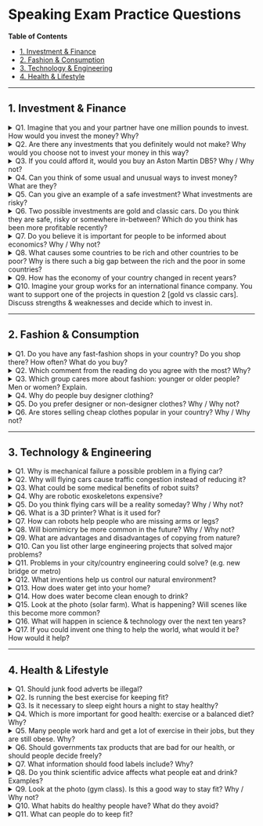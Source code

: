 # Speaking Exam Practice Questions

**Table of Contents**  
- [1. Investment & Finance](#1-investment--finance)  
- [2. Fashion & Consumption](#2-fashion--consumption)  
- [3. Technology & Engineering](#3-technology--engineering)  
- [4. Health & Lifestyle](#4-health--lifestyle)  

---

## 1. Investment & Finance

<details>
<summary>Q1. Imagine that you and your partner have one million pounds to invest. How would you invest the money? Why?</summary>

**A (English):**  
I would put money in different places. Maybe 40% in index funds, 30% in green energy stocks, 20% in a small rental flat, and keep 10% as cash. This way, if one goes down, the others can help balance.

**C (Türkçe):**  
Parayı farklı yerlere koyardım. %40 endeks fonuna, %30 yeşil enerji hisselerine, %20 küçük bir kira dairesine ve %10 nakit olarak tutardım. Böylece biri düştüğünde diğerleri dengeleyebilir.
</details>

<details>
<summary>Q2. Are there any investments that you definitely would not make? Why would you choose not to invest your money in this way?</summary>

**A (English):**  
I would not choose very expensive managed funds because fees are high and they often do worse than simple funds. I’d also avoid crazy new coins (cryptos) because they go up and down too fast.

**C (Türkçe):**  
Çok pahalı yönetilen fonları seçmezdim çünkü masraflar yüksek ve genellikle basit fonlardan kötü performans gösterir. Hızlı inip çıkan yeni kripto paralardan da uzak dururum.
</details>

<details>
<summary>Q3. If you could afford it, would you buy an Aston Martin DB5? Why / Why not?</summary>

**A (English):**  
It’s a beautiful car, but I would not. The cost to fix and keep it is too high, and I might not sell it quickly if I need cash.

**C (Türkçe):**  
Güzel bir araba ama almam. Onun bakım ve tamir masrafları çok yüksek, paraya ihtiyacım olursa çabuk satamam.
</details>

<details>
<summary>Q4. Can you think of some usual and unusual ways to invest money? What are they?</summary>

**A (English):**  
Usual ways are stocks, bonds, and houses. Unusual ways could be lending money online to people, buying farmland, collecting art or even buying website names.

**C (Türkçe):**  
Yaygın yollar hisse senedi, tahvil ve evdir. Alışılmadık yollar ise insanlara online kredi vermek, tarım arazisi almak, sanat koleksiyonu yapmak ya da internet alan adı satın almak olabilir.
</details>

<details>
<summary>Q5. Can you give an example of a safe investment? What investments are risky?</summary>

**A (English):**  
A safe one is a government bond – you know the interest and you get your money back. A risky one is a new tech start-up or some small cryptocurrency – they can lose half their value very fast.

**C (Türkçe):**  
Güvenli olan devlet tahvili – faizi belli ve paranızı geri alırsınız. Riskli olan yeni bir teknoloji şirketi veya küçük bir kripto para – değerinin yarısını çok hızlı kaybedebilir.
</details>

<details>
<summary>Q6. Two possible investments are gold and classic cars. Do you think they are safe, risky or somewhere in-between? Which do you think has been more profitable recently?</summary>

**A (English):**  
Both are in-between. They can go up in value but they don’t pay you money every year. Lately I think gold did better because people worry about the economy and buy gold to be safe.

**C (Türkçe):**  
İkisi de arada. Değeri yükselebilir ama her yıl para vermez. Son zamanlarda altın daha iyi oldu çünkü insanlar ekonomiden endişe edip güvenli liman olarak altına yöneldi.
</details>

<details>
<summary>Q7. Do you believe it is important for people to be informed about economics? Why / Why not?</summary>

**A (English):**  
Yes, I think so. If you know basics of economics you can manage your money better, understand news, and avoid scams.

**C (Türkçe):**  
Evet, bence önemli. Ekonomi temelini bilirsen paranı daha iyi yönetir, haberleri anlarsın ve dolandırıcılardan korunursun.
</details>

<details>
<summary>Q8. What causes some countries to be rich and other countries to be poor? Why is there such a big gap between the rich and the poor in some countries?</summary>

**A (English):**  
Rich countries often have good schools, fair laws and stable governments. Poor countries may have corruption, weak schools, or no resources. When a few people take most resources, the gap becomes very big.

**C (Türkçe):**  
Zengin ülkelerde genellikle iyi okullar, adil yasalar ve istikrarlı hükümet var. Fakir ülkelerde yolsuzluk, zayıf eğitim veya kaynak eksikliği olabilir. Birkaç kişi kaynakların çoğunu alırsa uçurum büyür.
</details>

<details>
<summary>Q9. How has the economy of your country changed in recent years?</summary>

**A (English):**  
In Turkey lately prices went up fast and the money value went down. But the government built new roads and airports, so some people have more jobs. It is a bit up and down.

**C (Türkçe):**  
Türkiye’de son zamanlarda fiyatlar hızlı yükseldi ve paranın değeri düştü. Ama hükümet yeni yollar ve havalimanları inşa etti, bazı insanlar daha fazla iş buldu. Biraz dalgalı.
</details>

<details>
<summary>Q10. Imagine your group works for an international finance company. You want to support one of the projects in question 2 [gold vs classic cars]. Discuss strengths & weaknesses and decide which to invest in.</summary>

**A (English):**  
- Gold is easy to buy and sell, and protects from inflation, but it does not give yearly income.  
- Classic cars can grow a lot in value, but they are hard to sell and need big upkeep costs.  

I would put most money in gold and only a small part in a classic car for fun.

**C (Türkçe):**  
- Altın almak ve satmak kolay, enflasyondan korur ama yıllık gelir vermez.  
- Klasik arabalar çok değer kazanabilir ama satması zor ve bakım masrafları yüksek.  

Paranın çoğunu altına, bir kısmını da eğlence için klasik arabaya koyardım.
</details>

---

## 2. Fashion & Consumption

<details>
<summary>Q1. Do you have any fast-fashion shops in your country? Do you shop there? How often? What do you buy?</summary>

**A (English):**  
Yes, shops like Zara and H&M are everywhere. I go there 4–5 times a year to buy simple T-shirts or a trendy jacket.

**C (Türkçe):**  
Evet, Zara ve H&M her yerde. Yılda 4–5 kez basit tişört veya trend bir ceket almak için giderim.
</details>

<details>
<summary>Q2. Which comment from the reading do you agree with the most? Why?</summary>

**A (English):**  
I agree that fast fashion is bad for the environment. They make so many clothes and people throw them away. It creates a lot of waste.

**C (Türkçe):**  
Hızlı modanın çevreye zarar verdiği yorumuna katılıyorum. Çok fazla kıyafet üretiyorlar ve insanlar onları atıyor. Çok atık oluşuyor.
</details>

<details>
<summary>Q3. Which group cares more about fashion: younger or older people? Men or women? Explain.</summary>

**A (English):**  
I think younger people care more, because they like to show their style. It is a bit more for women, but many men also follow trends now.

**C (Türkçe):**  
Bence gençler daha çok önemser, çünkü tarzlarını göstermek isterler. Biraz daha çok kadınlar için ama şimdi birçok erkek de trendleri takip ediyor.
</details>

<details>
<summary>Q4. Why do people buy designer clothing?</summary>

**A (English):**  
They buy it because it feels special. The quality is better, and they feel confident. It is also a sign of status.

**C (Türkçe):**  
Özel hissettirdiği için alırlar. Kalitesi daha iyi ve kendilerini güvende hissederler. Statü göstergesi de olur.
</details>

<details>
<summary>Q5. Do you prefer designer or non-designer clothes? Why / Why not?</summary>

**A (English):**  
I prefer non-designer for daily life because it is cheaper and practical. I might wear designer for a party or a wedding.

**C (Türkçe):**  
Günlük yaşam için tasarımcı olmayanı tercih ederim çünkü daha ucuz ve pratik. Parti veya düğün için tasarımcı giyebilirim.
</details>

<details>
<summary>Q6. Are stores selling cheap clothes popular in your country? Why / Why not?</summary>

**A (English):**  
Yes, they are popular. Many people want new styles but have small budgets. Cheap shops help them keep up with trends.

**C (Türkçe):**  
Evet, popülerler. Birçok insan yeni tarz ister ama bütçeleri küçük. Ucuz mağazalar trendleri takip etmelerine yardımcı olur.
</details>

---

## 3. Technology & Engineering

<details>
<summary>Q1. Why is mechanical failure a possible problem in a flying car?</summary>

**A (English):**  
A flying car has car parts and airplane parts. More parts mean more things can break, like the engine or the wings.

**C (Türkçe):**  
Uçan araçta hem araba hem uçak parçaları var. Parça sayısı arttıkça motor ya da kanatlar gibi daha çok şey bozulabilir.
</details>

<details>
<summary>Q2. Why will flying cars cause traffic congestion instead of reducing it?</summary>

**A (English):**  
They need special routes in the sky and places to land. Many cars might wait in line to take off or land, so you get traffic up high.

**C (Türkçe):**  
Gökyüzünde özel rotalara ve iniş yerlerine ihtiyaçları var. Birçok araç kalkış veya iniş sırası bekler, bu yüzden yüksekte trafik olur.
</details>

<details>
<summary>Q3. What could be some medical benefits of robot suits?</summary>

**A (English):**  
Robot suits can help people who cannot move well. They support muscles and help patients walk or lift things during rehab.

**C (Türkçe):**  
Robotik kıyafetler iyi hareket edemeyenlere yardım eder. Kasları destekler ve hastaların yürümesine veya rehabilitasyonda bir şey kaldırmasına yardımcı olur.
</details>

<details>
<summary>Q4. Why are robotic exoskeletons expensive?</summary>

**A (English):**  
They have many sensors and motors and need special tests. Also each suit must fit the person well, so the cost goes up.

**C (Türkçe):**  
Birçok sensör ve motor var ve özel testler gerekir. Ayrıca her kıyafet kişiye özel ayarlanmalı, bu da maliyeti artırır.
</details>

<details>
<summary>Q5. Do you think flying cars will be a reality someday? Why / Why not?</summary>

**A (English):**  
Maybe in some places as air taxis, but for normal people it will take a long time. Rules and safety must be very strong.

**C (Türkçe):**  
Belki hava taksisi olarak bazı yerlerde olur, ama normal insanlar için uzun zaman alır. Kurallar ve güvenlik çok sıkı olmalı.
</details>

<details>
<summary>Q6. What is a 3D printer? What is it used for?</summary>

**A (English):**  
A 3D printer makes real objects by adding layer after layer of plastic or metal. People use it to make models, tools, or even medical parts.

**C (Türkçe):**  
3D yazıcı plastik veya metal katman katman ekleyerek gerçek nesneler yapar. Model, araç veya tıbbi parçalar yapmak için kullanılır.
</details>

<details>
<summary>Q7. How can robots help people who are missing arms or legs?</summary>

**A (English):**  
Robotic arms or legs can move when the person thinks or uses muscle signals. This helps them pick up things or walk again.

**C (Türkçe):**  
Robotik kol veya bacaklar kişi düşündüğünde veya kas sinyali kullandığında hareket edebilir. Bu, bir şey almasına veya tekrar yürümesine yardımcı olur.
</details>

<details>
<summary>Q8. Will biomimicry be more common in the future? Why / Why not?</summary>

**A (English):**  
Yes, I think so. Copying nature ideas can save energy and materials. As we need greener solutions, we will use more designs from nature.

**C (Türkçe):**  
Evet, bence öyle. Doğadan fikir kopyalamak enerji ve malzeme tasarrufu sağlar. Daha yeşil çözümler gerektiğinde, doğa tasarımlarını daha çok kullanacağız.
</details>

<details>
<summary>Q9. What are advantages and disadvantages of copying from nature?</summary>

**A (English):**  
Advantages: nature already works well, so we get good designs. Disadvantages: living systems are complex and hard to copy exactly.

**C (Türkçe):**  
Avantaj: doğa zaten iyi çalışır, bu yüzden iyi tasarımlar alırız. Dezavantaj: canlı sistemler karmaşıktır ve tam kopyalamak zordur.
</details>

<details>
<summary>Q10. Can you list other large engineering projects that solved major problems?</summary>

**A (English):**  
- Three Gorges Dam in China stopped floods and makes power.  
- Channel Tunnel between UK and France connects trains.  
- Øresund Bridge between Denmark and Sweden joins two countries by road and rail.

**C (Türkçe):**  
- Çin’deki Üç Boğaz Barajı taşkınları durdurdu ve enerji üretiyor.  
- İngiltere-Fransa Manş Tüneli trenleri bağlıyor.  
- Danimarka-İsveç Øresund Köprüsü karayolu ve trenle iki ülkeyi birleştiriyor.
</details>

<details>
<summary>Q11. Problems in your city/country engineering could solve? (e.g. new bridge or metro)</summary>

**A (English):**  
In Istanbul traffic jams are bad and earthquakes are a risk. We could build more metro lines, stronger bridges, and smart traffic lights.

**C (Türkçe):**  
İstanbul’da trafik sıkışıklığı kötü ve deprem riski var. Daha fazla metro hattı, sağlam köprüler ve akıllı trafik ışıkları yapabiliriz.
</details>

<details>
<summary>Q12. What inventions help us control our natural environment?</summary>

**A (English):**  
Things like water cleaning plants, air pollution sensors, flood gates, and solar panels to make clean energy.

**C (Türkçe):**  
Su arıtma tesisleri, hava kirliliği sensörleri, sel kapakları ve temiz enerji için güneş panelleri gibi şeyler.
</details>

<details>
<summary>Q13. How does water get into your home?</summary>

**A (English):**  
Water goes from a dam or river to a treatment plant. It is cleaned, then it travels in pipes to our taps.

**C (Türkçe):**  
Su baraj veya nehirden arıtma tesisine gider. Temizlenir, sonra borularda musluklarımıza gelir.
</details>

<details>
<summary>Q14. How does water become clean enough to drink?</summary>

**A (English):**  
They filter it, let dirt settle, add small chlorine or use UV light, and sometimes push it through special membranes.

**C (Türkçe):**  
Filtre ederler, kirin çökmesini sağlarlar, biraz klor ekler veya UV ışığı kullanır, bazen özel zarflardan geçirirler.
</details>

<details>
<summary>Q15. Look at the photo (solar farm). What is happening? Will scenes like this become more common?</summary>

**A (English):**  
They are putting up many solar panels to make electricity from sun. Yes, we will see more because solar is cheap and clean.

**C (Türkçe):**  
Güneşten elektrik yapmak için birçok güneş paneli kuruyorlar. Evet, daha fazla göreceğiz çünkü güneş enerjisi ucuz ve temiz.
</details>

<details>
<summary>Q16. What will happen in science & technology over the next ten years?</summary>

**A (English):**  
I think we will have smart doctors using AI, cars that drive themselves, and better medicines from gene research. But some jobs may change or disappear.

**C (Türkçe):**  
Bence yapay zeka destekli doktorlar, kendi kendine giden arabalar ve gen araştırmasından daha iyi ilaçlar olacak. Ama bazı işler değişebilir veya yok olabilir.
</details>

<details>
<summary>Q17. If you could invent one thing to help the world, what would it be? How would it help?</summary>

**A (English):**  
I would make a small, cheap device that cleans dirty water using sun power. It would help people in places without clean water to stay healthy.

**C (Türkçe):**  
Güneş enerjisiyle kirli suyu temizleyen küçük ve ucuz bir cihaz yapardım. Temiz su olmayan yerlerdeki insanların sağlıklı kalmasına yardımcı olur.
</details>

---

## 4. Health & Lifestyle

<details>
<summary>Q1. Should junk food adverts be illegal?</summary>

**A (English):**  
Yes, because children see them and want to eat chips and soda. Banning ads could make people choose healthier food.

**C (Türkçe):**  
Evet, çünkü çocuklar onları görüyor ve cips, gazlı içecek istiyor. Reklamları yasaklamak insanların daha sağlıklı seçim yapmasını sağlar.
</details>

<details>
<summary>Q2. Is running the best exercise for keeping fit?</summary>

**A (English):**  
Running is good for your heart and burning calories. But I think mixing with walking, light weights, and stretching is better.

**C (Türkçe):**  
Koşmak kalp ve kalori yakmak için iyi. Ama yürüyüş, hafif ağırlık ve esneme ile karıştırmak daha iyi bence.
</details>

<details>
<summary>Q3. Is it necessary to sleep eight hours a night to stay healthy?</summary>

**A (English):**  
Eight hours is a good goal, but some people feel fine with six or seven. The important thing is regular sleep and not waking up tired.

**C (Türkçe):**  
Sekiz saat iyi bir hedef ama bazıları altı veya yedi saatle de iyi hissediyor. Önemli olan düzenli uyku ve yorgun uyanmamaktır.
</details>

<details>
<summary>Q4. Which is more important for good health: exercise or a balanced diet? Why?</summary>

**A (English):**  
Both matter, but diet may be a bit more important because what you eat gives energy and building blocks. Exercise keeps you strong and happy.

**C (Türkçe):**  
İkisi de önemli ama diyet biraz daha önemli olabilir çünkü yedikleriniz enerji ve yapı taşları sağlar. Egzersiz sizi güçlü ve mutlu tutar.
</details>

<details>
<summary>Q5. Many people work hard and get a lot of exercise in their jobs, but they are still obese. Why?</summary>

**A (English):**  
They may eat too much or eat unhealthy food. Also stress and no sleep can make the body store fat even if you move a lot.

**C (Türkçe):**  
Çok fazla ya da sağlıksız yemek yiyebilirler. Stres ve uykusuzluk da çok hareket etseniz bile vücudun yağ depolamasına yol açar.
</details>

<details>
<summary>Q6. Should governments tax products that are bad for our health, or should people decide freely?</summary>

**A (English):**  
I think a small tax on soda and junk food is okay. It makes prices higher so people buy less. But we still have choice.

**C (Türkçe):**  
Bence gazlı içecek ve sağlıksız gıdalara küçük bir vergi iyi. Fiyatları yükseltir, insanlar daha az alır. Ama seçim hâlâ var.
</details>

<details>
<summary>Q7. What information should food labels include? Why?</summary>

**A (English):**  
They should show calories, sugar, fat, protein, and any chemicals. This helps people pick good food fast.

**C (Türkçe):**  
Kalori, şeker, yağ, protein ve katkı maddelerini göstermeli. Bu, insanların hızlıca iyi yiyecek seçmesine yardım eder.
</details>

<details>
<summary>Q8. Do you think scientific advice affects what people eat and drink? Examples?</summary>

**A (English):**  
Yes. When experts say too much sugar is bad, many stop drinking soda. When they talk about good bacteria, more people buy yogurt.

**C (Türkçe):**  
Evet. Uzmanlar çok şekerin kötü olduğunu söylediklerinde birçok kişi gazlı içecekten vazgeçiyor. İyi bakteri denilince yoğurt alanlar artıyor.
</details>

<details>
<summary>Q9. Look at the photo (gym class). Is this a good way to stay fit? Why / Why not?</summary>

**A (English):**  
Yes, group classes are fun and you meet friends. But teacher must watch your form or you can get hurt.

**C (Türkçe):**  
Evet, grup dersleri eğlenceli ve arkadaş ediniyorsun. Ama eğitmen formunu kontrol etmezse sakatlanabilirsin.
</details>

<details>
<summary>Q10. What habits do healthy people have? What do they avoid?</summary>

**A (English):**  
Healthy people eat fruits and vegetables, sleep well, and move every day. They avoid smoking, too much junk food, and sitting all day.

**C (Türkçe):**  
Sağlıklı insanlar meyve sebze yer, iyi uyur ve her gün hareket eder. Sigara, çok fazla sağlıksız gıda ve bütün gün oturmaktan kaçınırlar.
</details>

<details>
<summary>Q11. What can people do to keep fit?</summary>

**A (English):**  
They can walk or cycle instead of driving, do simple home exercises, stretch in the morning, and join a sport or dance class.

**C (Türkçe):**  
Sürmek yerine yürüyebilir veya bisiklet kullanabilir, basit ev egzersizleri yapabilir, sabah esneyebilir ve bir spor veya dans dersine katılabilir.
</details>
